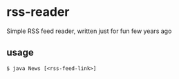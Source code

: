 # rss-reader
Simple RSS feed reader, written just for fun few years ago

## usage
`$ java News [<rss-feed-link>]`
